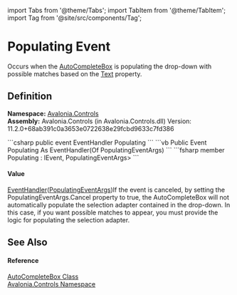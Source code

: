 import Tabs from '@theme/Tabs'; 
import TabItem from '@theme/TabItem'; 
import Tag from '@site/src/components/Tag'; 

# Populating Event


Occurs when the <a href="T_Avalonia_Controls_AutoCompleteBox">AutoCompleteBox</a> is populating the drop-down with possible matches based on the <a href="P_Avalonia_Controls_AutoCompleteBox_Text">Text</a> property.



## Definition
**Namespace:** <a href="N_Avalonia_Controls">Avalonia.Controls</a>  
**Assembly:** Avalonia.Controls (in Avalonia.Controls.dll) Version: 11.2.0+68ab391c0a3653e0722638e29fcbd9633c7fd386

<Tabs groupId="api-code-preview">
<TabItem value="csharp" label="C#">
```csharp
public event EventHandler<PopulatingEventArgs> Populating
```
</TabItem>
<TabItem value="vb" label="VB">
```vb
Public Event Populating As EventHandler(Of PopulatingEventArgs)
```
</TabItem>
<TabItem value="fsharp" label="F#">
```fsharp
member Populating : IEvent<EventHandler<PopulatingEventArgs>,
    PopulatingEventArgs>
```
</TabItem>
</Tabs>



#### Value
<a href="https://learn.microsoft.com/dotnet/api/system.eventhandler-1" target="_blank" rel="noopener noreferrer">EventHandler</a>(<a href="T_Avalonia_Controls_PopulatingEventArgs">PopulatingEventArgs</a>)If the event is canceled, by setting the PopulatingEventArgs.Cancel property to true, the AutoCompleteBox will not automatically populate the selection adapter contained in the drop-down. In this case, if you want possible matches to appear, you must provide the logic for populating the selection adapter.

## See Also


#### Reference
<a href="T_Avalonia_Controls_AutoCompleteBox">AutoCompleteBox Class</a>  
<a href="N_Avalonia_Controls">Avalonia.Controls Namespace</a>  
